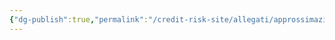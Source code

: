 ```yaml
---
{"dg-publish":true,"permalink":"/credit-risk-site/allegati/approssimazione-della-binomiale-alla-poisson-2023-03-02-12-32-05-excalidraw/","tags":["excalidraw"]}
---
```

<style> .container {font-family: sans-serif; text-align: center;} .button-wrapper button {z-index: 1;height: 40px; width: 100px; margin: 10px;padding: 5px;} .excalidraw .App-menu_top .buttonList { display: flex;} .excalidraw-wrapper { height: 800px; margin: 50px; position: relative;} :root[dir="ltr"] .excalidraw .layer-ui__wrapper .zen-mode-transition.App-menu_bottom--transition-left {transform: none;} </style><script src="https://cdn.jsdelivr.net/npm/react@17/umd/react.production.min.js"></script><script src="https://cdn.jsdelivr.net/npm/react-dom@17/umd/react-dom.production.min.js"></script><script type="text/javascript" src="https://cdn.jsdelivr.net/npm/@excalidraw/excalidraw@0/dist/excalidraw.production.min.js"></script><div id="Approssimazione_della_binomiale_alla_Poisson_2023-03-02_1232.05.excalidraw.md"></div><script>(function(){const InitialData={"type":"excalidraw","version":2,"source":"https://excalidraw.com","elements":[{"type":"image","version":99,"versionNonce":1672664607,"isDeleted":false,"id":"PMyc7uDde3UkOioPuo4wj","fillStyle":"hachure","strokeWidth":0.5,"strokeStyle":"solid","roughness":1,"opacity":100,"angle":0,"x":-333.0244632545375,"y":-161.90646082787464,"strokeColor":"transparent","backgroundColor":"transparent","width":627.4106361038016,"height":487.24985224633167,"seed":799112241,"groupIds":[],"roundness":null,"boundElements":[],"updated":1677757117892,"link":null,"locked":false,"status":"pending","fileId":"58429636f7df81c1331adf0a828ea4e3db343d75","scale":[1,1]},{"id":"6O4JfOak","type":"text","x":129.04137431204833,"y":-122.34888798470178,"width":76.92158750939461,"height":9.1573318463565,"angle":0,"strokeColor":"#862e9c","backgroundColor":"transparent","fillStyle":"hachure","strokeWidth":1,"strokeStyle":"solid","roughness":1,"opacity":100,"groupIds":[],"roundness":null,"seed":1231675377,"version":112,"versionNonce":103046993,"isDeleted":false,"boundElements":null,"updated":1677757117892,"link":null,"locked":false,"text":"Esplicito il fattoriale","rawText":"Esplicito il fattoriale","fontSize":7.325865477085204,"fontFamily":1,"textAlign":"left","verticalAlign":"top","baseline":7.1573318463565005,"containerId":null,"originalText":"Esplicito il fattoriale"},{"type":"text","version":212,"versionNonce":609270335,"isDeleted":false,"id":"1pNrVqvL","fillStyle":"hachure","strokeWidth":1,"strokeStyle":"solid","roughness":1,"opacity":100,"angle":0,"x":126.44449674025924,"y":-105.54861891794741,"strokeColor":"#52d0f8","backgroundColor":"transparent","width":85,"height":9,"seed":1932075793,"groupIds":[],"roundness":null,"boundElements":null,"updated":1677757117892,"link":null,"locked":false,"fontSize":7.325865477085204,"fontFamily":1,"text":"Scompatto gli esponenti","rawText":"Scompatto gli esponenti","baseline":7,"textAlign":"left","verticalAlign":"top","containerId":null,"originalText":"Scompatto gli esponenti"},{"type":"text","version":215,"versionNonce":299781425,"isDeleted":false,"id":"tMw6asrw","fillStyle":"hachure","strokeWidth":1,"strokeStyle":"solid","roughness":1,"opacity":100,"angle":0,"x":130.8508070249987,"y":-76.60783821990168,"strokeColor":"#c92a2a","backgroundColor":"transparent","width":79,"height":28,"seed":1507326993,"groupIds":[],"roundness":null,"boundElements":null,"updated":1677757117892,"link":null,"locked":false,"fontSize":7.325865477085204,"fontFamily":1,"text":"Porto fuori dal limite\ntutti i termini che non\ncontengono n","rawText":"Porto fuori dal limite\ntutti i termini che non\ncontengono n","baseline":26,"textAlign":"left","verticalAlign":"top","containerId":null,"originalText":"Porto fuori dal limite\ntutti i termini che non\ncontengono n"},{"id":"Sf-G1T9CZ6sLMVswfPRGc","type":"freedraw","x":-28.699710059333682,"y":-67.96523333459686,"width":0.2729015653197848,"height":0.2729129694804584,"angle":0,"strokeColor":"#c92a2a","backgroundColor":"transparent","fillStyle":"hachure","strokeWidth":0.5,"strokeStyle":"solid","roughness":0,"opacity":100,"groupIds":[],"roundness":null,"seed":1329659537,"version":7,"versionNonce":1004345951,"isDeleted":false,"boundElements":null,"updated":1677757117892,"link":null,"locked":false,"points":[[0,0],[-0.2729015653197848,-0.2729129694804584],[0,0]],"pressures":[],"simulatePressure":true,"lastCommittedPoint":[-0.2729015653197848,-0.2729129694804584]},{"id":"owcLAXKQKXRqT0f-K4EqZ","type":"freedraw","x":-15.600252457413745,"y":-75.33368963983753,"width":0.0001,"height":0.0001,"angle":0,"strokeColor":"#c92a2a","backgroundColor":"transparent","fillStyle":"hachure","strokeWidth":0.5,"strokeStyle":"solid","roughness":0,"opacity":100,"groupIds":[],"roundness":null,"seed":1102199615,"version":5,"versionNonce":1340047121,"isDeleted":false,"boundElements":null,"updated":1677757117892,"link":null,"locked":false,"points":[[0,0],[0.0001,0.0001]],"pressures":[],"simulatePressure":true,"lastCommittedPoint":[0.0001,0.0001]},{"id":"GnIVepB4WPsGrLlD0kIzE","type":"freedraw","x":-105.7482496238546,"y":-48.861838658195765,"width":0.0001,"height":0.0001,"angle":0,"strokeColor":"#c92a2a","backgroundColor":"transparent","fillStyle":"hachure","strokeWidth":0.5,"strokeStyle":"solid","roughness":0,"opacity":100,"groupIds":[],"roundness":null,"seed":416853521,"version":5,"versionNonce":1059616383,"isDeleted":false,"boundElements":null,"updated":1677757117892,"link":null,"locked":false,"points":[[0,0],[0.0001,0.0001]],"pressures":[],"simulatePressure":true,"lastCommittedPoint":[0.0001,0.0001]},{"type":"text","version":292,"versionNonce":2124379377,"isDeleted":false,"id":"QYCL2lo9","fillStyle":"hachure","strokeWidth":1,"strokeStyle":"solid","roughness":1,"opacity":100,"angle":0,"x":144.7961919882028,"y":-24.01946927691715,"strokeColor":"#087f5b","backgroundColor":"transparent","width":72,"height":9,"seed":325000657,"groupIds":[],"roundness":null,"boundElements":null,"updated":1677757117892,"link":null,"locked":false,"fontSize":7.325865477085204,"fontFamily":1,"text":"Risolvo il fattoriale","rawText":"Risolvo il fattoriale","baseline":7,"textAlign":"left","verticalAlign":"top","containerId":null,"originalText":"Risolvo il fattoriale"},{"id":"g1Gh8yNwrXc78LAubJkX0","type":"freedraw","x":-2.2975483197216136,"y":191.51112667758997,"width":0.0001,"height":0.0001,"angle":0,"strokeColor":"#364fc7","backgroundColor":"transparent","fillStyle":"hachure","strokeWidth":0.5,"strokeStyle":"solid","roughness":0,"opacity":100,"groupIds":[],"roundness":null,"seed":1371092465,"version":4,"versionNonce":1425231519,"isDeleted":false,"boundElements":null,"updated":1677757117893,"link":null,"locked":false,"points":[[0,0],[0.0001,0.0001]],"pressures":[],"simulatePressure":true,"lastCommittedPoint":[0.0001,0.0001]},{"id":"UPRIpcabtsbOpPQIaOH0c","type":"freedraw","x":-109.83756122540166,"y":238.40829434347606,"width":0.0001,"height":0.0001,"angle":0,"strokeColor":"#364fc7","backgroundColor":"transparent","fillStyle":"hachure","strokeWidth":0.5,"strokeStyle":"solid","roughness":0,"opacity":100,"groupIds":[],"roundness":null,"seed":2119897535,"version":4,"versionNonce":564506321,"isDeleted":false,"boundElements":null,"updated":1677757117893,"link":null,"locked":false,"points":[[0,0],[0.0001,0.0001]],"pressures":[],"simulatePressure":true,"lastCommittedPoint":[0.0001,0.0001]},{"id":"X3fsQsm8oTx6EmNYkAUKT","type":"freedraw","x":-16.172478741987504,"y":282.29847762995473,"width":0.0001,"height":0.0001,"angle":0,"strokeColor":"#364fc7","backgroundColor":"transparent","fillStyle":"hachure","strokeWidth":0.5,"strokeStyle":"solid","roughness":0,"opacity":100,"groupIds":[],"roundness":null,"seed":1602858161,"version":3,"versionNonce":536014481,"isDeleted":false,"boundElements":null,"updated":1677757121571,"link":null,"locked":false,"points":[[0,0],[0.0001,0.0001]],"pressures":[],"simulatePressure":true,"lastCommittedPoint":[0.0001,0.0001]},{"id":"-T3-hXeLuTgtFC_0ewoTy","type":"freedraw","x":-16.043259682151415,"y":281.7328833193906,"width":0.0001,"height":0.0001,"angle":0,"strokeColor":"#364fc7","backgroundColor":"transparent","fillStyle":"hachure","strokeWidth":0.5,"strokeStyle":"solid","roughness":0,"opacity":100,"groupIds":[],"roundness":null,"seed":1895321489,"version":4,"versionNonce":2012095167,"isDeleted":true,"boundElements":null,"updated":1677757117893,"link":null,"locked":false,"points":[[0,0],[0.0001,0.0001]],"pressures":[],"simulatePressure":true,"lastCommittedPoint":[0.0001,0.0001]}],"appState":{"theme":"light","viewBackgroundColor":"#ffffff","currentItemStrokeColor":"#364fc7","currentItemBackgroundColor":"transparent","currentItemFillStyle":"hachure","currentItemStrokeWidth":0.5,"currentItemStrokeStyle":"solid","currentItemRoughness":0,"currentItemOpacity":100,"currentItemFontFamily":1,"currentItemFontSize":20,"currentItemTextAlign":"left","currentItemStartArrowhead":null,"currentItemEndArrowhead":"arrow","scrollX":631.6904948514394,"scrollY":21.106959854054878,"zoom":{"value":1.3721832726088417},"currentItemRoundness":"round","gridSize":null,"colorPalette":{}},"files":{}};InitialData.scrollToContent=true;App=()=>{const e=React.useRef(null),t=React.useRef(null),[n,i]=React.useState({width:void 0,height:void 0});return React.useEffect(()=>{i({width:t.current.getBoundingClientRect().width,height:t.current.getBoundingClientRect().height});const e=()=>{i({width:t.current.getBoundingClientRect().width,height:t.current.getBoundingClientRect().height})};return window.addEventListener("resize",e),()=>window.removeEventListener("resize",e)},[t]),React.createElement(React.Fragment,null,React.createElement("div",{className:"excalidraw-wrapper",ref:t},React.createElement(ExcalidrawLib.Excalidraw,{ref:e,width:n.width,height:n.height,initialData:InitialData,viewModeEnabled:!0,zenModeEnabled:!0,gridModeEnabled:!1})))},excalidrawWrapper=document.getElementById("Approssimazione_della_binomiale_alla_Poisson_2023-03-02_1232.05.excalidraw.md");ReactDOM.render(React.createElement(App),excalidrawWrapper);})();</script>